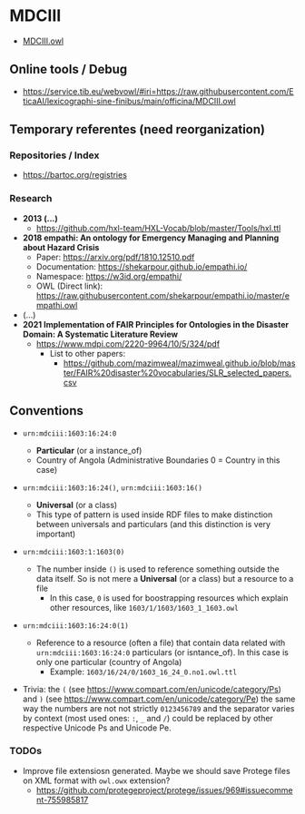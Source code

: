 # MDCIII
- [MDCIII.owl](MDCIII.owl)


## Online tools / Debug
- https://service.tib.eu/webvowl/#iri=https://raw.githubusercontent.com/EticaAI/lexicographi-sine-finibus/main/officina/MDCIII.owl


## Temporary referentes (need reorganization)

### Repositories / Index
- https://bartoc.org/registries

### Research
- **2013 (...)**
  - https://github.com/hxl-team/HXL-Vocab/blob/master/Tools/hxl.ttl
- **2018 empathi: An ontology for Emergency Managing and Planning about Hazard Crisis**
  - Paper: https://arxiv.org/pdf/1810.12510.pdf
  - Documentation: https://shekarpour.github.io/empathi.io/
  - Namespace: https://w3id.org/empathi/
  - OWL (Direct link): https://raw.githubusercontent.com/shekarpour/empathi.io/master/empathi.owl
- (...)
- **2021 Implementation of FAIR Principles for Ontologies in the Disaster Domain: A Systematic Literature Review**
  - https://www.mdpi.com/2220-9964/10/5/324/pdf
    - List to other papers:
      - https://github.com/mazimweal/mazimweal.github.io/blob/master/FAIR%20disaster%20vocabularies/SLR_selected_papers.csv


## Conventions

- `urn:mdciii:1603:16:24:0`
  - **Particular** (or a instance_of)
  - Country of Angola (Administrative Boundaries 0 = Country in this case)
- `urn:mdciii:1603:16:24()`, `urn:mdciii:1603:16()`
  - **Universal** (or a class)
  - This type of pattern is used inside RDF files to make distinction between
    universals and particulars (and this distinction is very important)
- `urn:mdciii:1603:1:1603(0)`
  - The number inside `()` is used to reference something outside the data
    itself. So is not mere a **Universal** (or a class) but a resource to a
    file
    - In this case, `0` is used for boostrapping resources which explain other
      resources, like `1603/1/1603/1603_1_1603.owl`
- `urn:mdciii:1603:16:24:0(1)`
  - Reference to a resource (often a file) that contain data related with
    `urn:mdciii:1603:16:24:0` particulars (or isntance_of).
      In this case is only one particular (country of Angola)
    - Example: `1603/16/24/0/1603_16_24_0.no1.owl.ttl`

- Trivia: the `(` (see https://www.compart.com/en/unicode/category/Ps) and
  `)` (see https://www.compart.com/en/unicode/category/Pe) the same way the
  numbers are not not strictly `0123456789` and the separator varies by context
  (most used ones: `:`, `_` and `/`) could be replaced by other respective
  Unicode Ps and Unicode Pe.

### TODOs
- Improve file extensiosn generated. Maybe we should save Protege files
  on XML format with `owl.owx` extension?
  - https://github.com/protegeproject/protege/issues/969#issuecomment-755985817

<!--

Missing translations to portuguese from BFO 2020:

- Need translations review (source updated): BFO_0000142, BFO_0000147, BFO_0000146;
- needs new translation BFO_0000202, BFO_0000203; definitions not added; properties still need translation
-->
